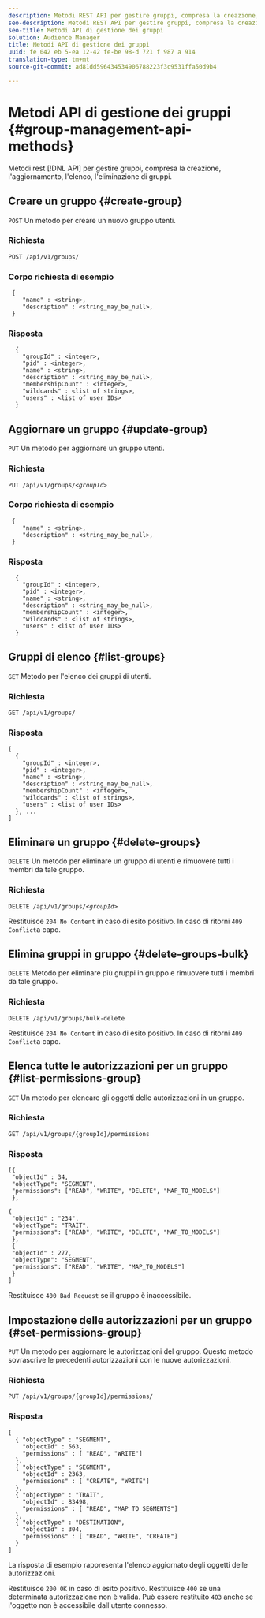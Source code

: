 ```yaml
---
description: Metodi REST API per gestire gruppi, compresa la creazione, l'aggiornamento, l'elenco, l'eliminazione di gruppi.
seo-description: Metodi REST API per gestire gruppi, compresa la creazione, l'aggiornamento, l'elenco, l'eliminazione di gruppi.
seo-title: Metodi API di gestione dei gruppi
solution: Audience Manager
title: Metodi API di gestione dei gruppi
uuid: fe 042 eb 5-ea 12-42 fe-be 98-d 721 f 987 a 914
translation-type: tm+mt
source-git-commit: ad81dd596434534906788223f3c9531ffa50d9b4

---
```



# Metodi API di gestione dei gruppi {#group-management-api-methods}

Metodi rest [!DNL API] per gestire gruppi, compresa la creazione, l&#39;aggiornamento, l&#39;elenco, l&#39;eliminazione di gruppi.

<!-- c_rest_api_user_man_group.xml -->

## Creare un gruppo {#create-group}

`POST` Un metodo per creare un nuovo gruppo utenti.

<!-- r_rest_api_group_create.xml -->

### Richiesta

`POST /api/v1/groups/`

### Corpo richiesta di esempio

```
 {
    "name" : <string>,
    "description" : <string_may_be_null>,
 }
```

### Risposta

```
  {
    "groupId" : <integer>,
    "pid" : <integer>,
    "name" : <string>,
    "description" : <string_may_be_null>,
    "membershipCount" : <integer>,
    "wildcards" : <list of strings>,
    "users" : <list of user IDs>
  }
```

## Aggiornare un gruppo {#update-group}

`PUT` Un metodo per aggiornare un gruppo utenti.

<!--
r_rest_api_group_update.xml
-->

### Richiesta

`PUT /api/v1/groups/`*`<groupId>`*

### Corpo richiesta di esempio

```
 {
    "name" : <string>,
    "description" : <string_may_be_null>,
 }
```

### Risposta

```
  {
    "groupId" : <integer>,
    "pid" : <integer>,
    "name" : <string>,
    "description" : <string_may_be_null>,
    "membershipCount" : <integer>,
    "wildcards" : <list of strings>,
    "users" : <list of user IDs>
  }
```

## Gruppi di elenco {#list-groups}

`GET` Metodo per l&#39;elenco dei gruppi di utenti.

<!--
r_rest_api_group_list.xml
-->

### Richiesta

`GET /api/v1/groups/`

### Risposta

```
[
  { 
    "groupId" : <integer>,
    "pid" : <integer>,
    "name" : <string>,
    "description" : <string_may_be_null>,
    "membershipCount" : <integer>,
    "wildcards" : <list of strings>,
    "users" : <list of user IDs>
  }, ...
]
```

## Eliminare un gruppo {#delete-groups}

`DELETE` Un metodo per eliminare un gruppo di utenti e rimuovere tutti i membri da tale gruppo.

<!-- r_rest_api_group_delete.xml -->

### Richiesta

`DELETE /api/v1/groups/`*`<groupId>`*

Restituisce `204 No Content` in caso di esito positivo. In caso di ritorni `409 Conflict`a capo.

## Elimina gruppi in gruppo {#delete-groups-bulk}

`DELETE` Metodo per eliminare più gruppi in gruppo e rimuovere tutti i membri da tale gruppo.

<!-- r_rest_api_group_delete_bulk.xml -->

### Richiesta

`DELETE /api/v1/groups/bulk-delete`

Restituisce `204 No Content` in caso di esito positivo. In caso di ritorni `409 Conflict`a capo.

## Elenca tutte le autorizzazioni per un gruppo {#list-permissions-group}

`GET` Un metodo per elencare gli oggetti delle autorizzazioni in un gruppo.

<!-- r_rest_api_perm_list_group.xml -->

### Richiesta

`GET /api/v1/groups/{groupId}/permissions`

### Risposta

```
[{
 "objectId" : 34,
 "objectType": "SEGMENT",
 "permissions": ["READ", "WRITE", "DELETE", "MAP_TO_MODELS"]
 },

{
 "objectId" : "234",
 "objectType": "TRAIT",
 "permissions": ["READ", "WRITE", "DELETE", "MAP_TO_MODELS"]
 },
 {
 "objectId" : 277,
 "objectType": "SEGMENT",
 "permissions": ["READ", "WRITE", "MAP_TO_MODELS"]
 }
]
```

Restituisce `400 Bad Request` se il gruppo è inaccessibile.

## Impostazione delle autorizzazioni per un gruppo {#set-permissions-group}

`PUT` Un metodo per aggiornare le autorizzazioni del gruppo. Questo metodo sovrascrive le precedenti autorizzazioni con le nuove autorizzazioni.

<!-- r_rest_api_perm_set.xml -->

### Richiesta

`PUT /api/v1/groups/{groupId}/permissions/`

### Risposta

```
[ 
  { "objectType" : "SEGMENT",
    "objectId" : 563,
    "permissions" : [ "READ", "WRITE"]
  },
  { "objectType" : "SEGMENT",
    "objectId" : 2363,
    "permissions" : [ "CREATE", "WRITE"]
  },
  { "objectType" : "TRAIT",
    "objectId" : 83498,
    "permissions" : [ "READ", "MAP_TO_SEGMENTS"]
  },
  { "objectType" : "DESTINATION",
    "objectId" : 304,
    "permissions" : [ "READ", "WRITE", "CREATE"]
  }
]
```

La risposta di esempio rappresenta l&#39;elenco aggiornato degli oggetti delle autorizzazioni.

Restituisce `200 OK` in caso di esito positivo. Restituisce `400` se una determinata autorizzazione non è valida. Può essere restituito `403` anche se l&#39;oggetto non è accessibile dall&#39;utente connesso.